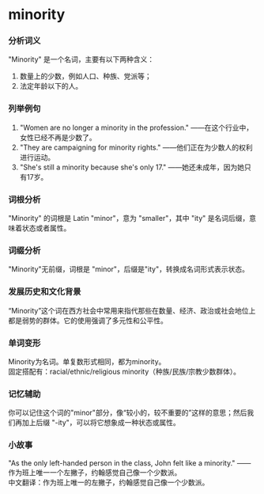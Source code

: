 # minority

### 分析词义

  

"Minority" 是一个名词，主要有以下两种含义：

  

1.  数量上的少数，例如人口、种族、党派等；
2.  法定年龄以下的人。

  

### 列举例句

  

1.  "Women are no longer a minority in the profession." ——在这个行业中，女性已经不再是少数了。
2.  "They are campaigning for minority rights." ——他们正在为少数人的权利进行运动。
3.  "She's still a minority because she's only 17." ——她还未成年，因为她只有17岁。

  

### 词根分析

  

"Minority" 的词根是 Latin "minor"，意为 "smaller"，其中 "ity" 是名词后缀，意味着状态或者属性。

  

### 词缀分析

  

"Minority"无前缀，词根是 "minor"，后缀是"ity"，转换成名词形式表示状态。

  

### 发展历史和文化背景

  

“Minority”这个词在西方社会中常用来指代那些在数量、经济、政治或社会地位上都是弱势的群体。它的使用强调了多元性和公平性。

  

### 单词变形

  

Minority为名词。单复数形式相同，都为minority。  
固定搭配有：racial/ethnic/religious minority（种族/民族/宗教少数群体）。

  

### 记忆辅助

  

你可以记住这个词的"minor"部分，像“较小的，较不重要的”这样的意思；然后我们再加上后缀 "-ity"，可以将它想象成一种状态或属性。

  

### 小故事

  

"As the only left-handed person in the class, John felt like a minority." ——作为班上唯一一个左撇子，约翰感觉自己像一个少数派。  
中文翻译：作为班上唯一的左撇子，约翰感觉自己像一个少数派。
